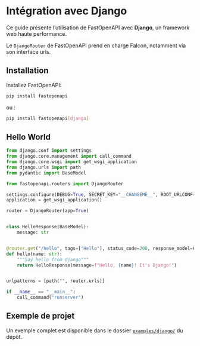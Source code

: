# Intégration avec Django

Ce guide présente l’utilisation de FastOpenAPI avec **Django**, un framework web haute performance.

Le `DjangoRouter` de FastOpenAPI prend en charge Falcon, notamment via son interface urls.

## Installation

Installez FastOpenAPI:
```bash
pip install fastopenapi
```
ou :

```bash
pip install fastopenapi[django]
```

## Hello World

```python
from django.conf import settings
from django.core.management import call_command
from django.core.wsgi import get_wsgi_application
from django.urls import path
from pydantic import BaseModel

from fastopenapi.routers import DjangoRouter

settings.configure(DEBUG=True, SECRET_KEY="__CHANGEME__", ROOT_URLCONF=__name__)
application = get_wsgi_application()

router = DjangoRouter(app=True)


class HelloResponse(BaseModel):
    message: str


@router.get("/hello", tags=["Hello"], status_code=200, response_model=HelloResponse)
def hello(name: str):
    """Say hello from django"""
    return HelloResponse(message=f"Hello, {name}! It's Django!")


urlpatterns = [path("", router.urls)]

if __name__ == "__main__":
    call_command("runserver")

```

## Exemple de projet

Un exemple complet est disponible dans le dossier [`examples/django/`](https://github.com/mr-fatalyst/fastopenapi/tree/master/examples/django) du dépôt.
